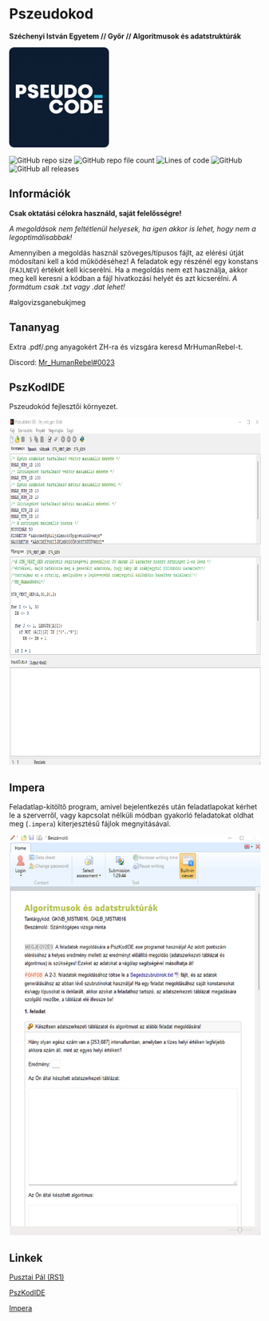 # Pszeudokod
**Széchenyi István Egyetem // Győr // Algoritmusok és adatstruktúrák**

<img src="Repo/pszkod.png" alt="PszKod" width="200" height="200">

![GitHub repo size](https://img.shields.io/github/repo-size/MrHumanRebel/sze_algo_pszeudokod)
![GitHub repo file count](https://img.shields.io/github/directory-file-count/MrHumanRebel/sze_algo_pszeudokod)
![Lines of code](https://img.shields.io/tokei/lines/github/MrHumanRebel/sze_algo_pszeudokod)
![GitHub](https://img.shields.io/github/license/MrHumanRebel/sze_algo_pszeudokod)
![GitHub all releases](https://img.shields.io/github/downloads/MrHumanRebel/sze_algo_pszeudokod/total)


## Információk
**Csak oktatási célokra használd, saját felelősségre!**

*A megoldások nem feltétlenül helyesek, ha igen akkor is lehet, hogy nem a legoptimálisabbak!*

Amennyiben a megoldás használ szöveges/típusos fájlt, az elérési útját módosítani kell a kód működéséhez! A feladatok egy részénél egy konstans (`FAJLNEV`) értékét kell kicserélni. Ha a megoldás nem ezt használja, akkor meg kell keresni a kódban a fájl hivatkozási helyét és azt kicserélni.
*A formátum csak .txt vagy .dat lehet!*

#algovizsganebukjmeg

## Tananyag

Extra .pdf/.png anyagokért ZH-ra és vizsgára keresd MrHumanRebel-t.

Discord: [Mr_HumanRebel#0023](https://discord.com/users/283988657851990017)

## PszKodIDE

Pszeudokód fejlesztői környezet.

<img src="Repo/pszkodide.png" alt="IDE" width="800" height="694">

## Impera

Feladatlap-kitöltő program, amivel bejelentkezés után feladatlapokat kérhet le a szerverről, vagy kapcsolat nélküli módban gyakorló feladatokat oldhat meg (`.impera`) kiterjesztésű fájlok megnyitásával.

<img src="Repo/impera.png" alt="Impera" width="557" height="800">

## Linkek

[Pusztai Pál (RS1)](http://rs1.sze.hu/~pusztai/)

[PszKodIDE](http://www.sze.hu/~pusztai/PszKodIDE.zip)

[Impera](https://impera.sze.hu/letoltes/impera_beszamolo_x64.zip)
